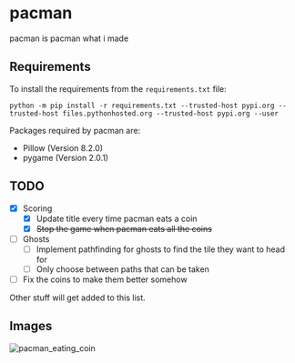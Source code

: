 # pacman

pacman is pacman what i made

## Requirements

To install the requirements from the `requirements.txt` file:
```
python -m pip install -r requirements.txt --trusted-host pypi.org --trusted-host files.pythonhosted.org --trusted-host pypi.org --user
```

Packages required by pacman are:
- Pillow (Version 8.2.0)
- pygame (Version 2.0.1)

## TODO

- [x] Scoring
  - [x] Update title every time pacman eats a coin
  - [x] ~~Stop the game when pacman eats all the coins~~
- [ ] Ghosts
  - [ ] Implement pathfinding for ghosts to find the tile they want to head for
  - [ ] Only choose between paths that can be taken
- [ ] Fix the coins to make them better somehow

Other stuff will get added to this list.

## Images

![pacman_eating_coin](https://user-images.githubusercontent.com/71032999/123542324-02844100-d741-11eb-9579-f015e66fdac7.gif)


